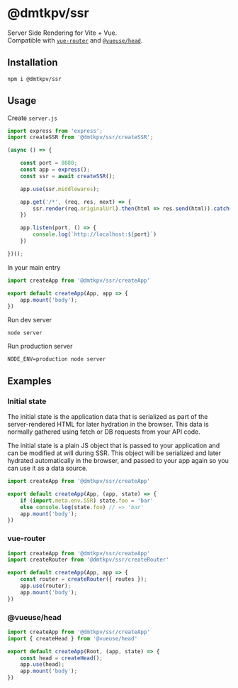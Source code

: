 # @dmtkpv/ssr
Server Side Rendering for Vite + Vue.  
Compatible with [`vue-router`](https://github.com/vuejs/router) and [`@vueuse/head`](https://github.com/vueuse/head).

## Installation
```shell
npm i @dmtkpv/ssr
```

## Usage

Create `server.js`
```js
import express from 'express';
import createSSR from '@dmtkpv/ssr/createSSR';

(async () => {

    const port = 8080;
    const app = express();
    const ssr = await createSSR();

    app.use(ssr.middlewares);

    app.get('/*', (req, res, next) => {
        ssr.render(req.originalUrl).then(html => res.send(html)).catch(next)
    })

    app.listen(port, () => {
        console.log(`http://localhost:${port}`)
    })

})();
```

In your main entry
```js
import createApp from '@dmtkpv/ssr/createApp'

export default createApp(App, app => {
    app.mount('body');
})
```

Run dev server
```shell
node server
```

Run production server
```shell
NODE_ENV=production node server
```

## Examples


### Initial state
The initial state is the application data that is serialized as part of the server-rendered HTML for later hydration in the browser. This data is normally gathered using fetch or DB requests from your API code.

The initial state is a plain JS object that is passed to your application and can be modified at will during SSR. This object will be serialized and later hydrated automatically in the browser, and passed to your app again so you can use it as a data source.
```js
import createApp from '@dmtkpv/ssr/createApp'

export default createApp(App, (app, state) => {
    if (import.meta.env.SSR) state.foo = 'bar'
    else console.log(state.foo) // => 'bar'
    app.mount('body');
})
```


### vue-router
```js
import createApp from '@dmtkpv/ssr/createApp'
import createRouter from '@dmtkpv/ssr/createRouter'

export default createApp(App, app => {
    const router = createRouter({ routes });
    app.use(router);
    app.mount('body');
})
```


### @vueuse/head
```js
import createApp from '@dmtkpv/ssr/createApp'
import { createHead } from '@vueuse/head'

export default createApp(Root, (app, state) => {
    const head = createHead();
    app.use(head);
    app.mount('body');
})
```







